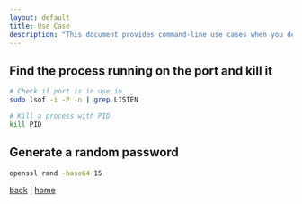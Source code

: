 ```yaml
---
layout: default
title: Use Case
description: "This document provides command-line use cases when you develop, code, DevOps, ... on a Linux environment."
---
```


## Find the process running on the port and kill it

```bash
# Check if port is in use in
sudo lsof -i -P -n | grep LISTEN

# Kill a process with PID
kill PID
```

## Generate a random password

```bash
openssl rand -base64 15
```

[back](./) | [home](/)
